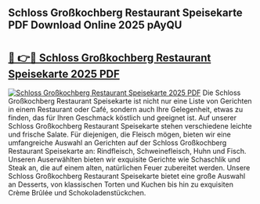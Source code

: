 ## Schloss Großkochberg Restaurant Speisekarte PDF Download Online 2025 pAyQU

# <h2><a href="http://gcb56m0.nevu.top/?p=Schloss+Gro%c3%9fkochberg+Restaurant+Speisekarte">🔗 👉🔴 Schloss Großkochberg Restaurant Speisekarte 2025 PDF</a></h2>

[![Schloss Großkochberg Restaurant Speisekarte 2025 PDF](https://i.imgur.com/dBaPXMq.png)](http://gcb56m0.nevu.top/?p=Schloss+Gro%c3%9fkochberg+Restaurant+Speisekarte)
Die Schloss Großkochberg Restaurant Speisekarte ist nicht nur eine Liste von Gerichten in einem Restaurant oder Café, sondern auch Ihre Gelegenheit, etwas zu finden, das für Ihren Geschmack köstlich und geeignet ist. Auf unserer Schloss Großkochberg Restaurant Speisekarte stehen verschiedene leichte und frische Salate. Für diejenigen, die Fleisch mögen, bieten wir eine umfangreiche Auswahl an Gerichten auf der Schloss Großkochberg Restaurant Speisekarte an: Rindfleisch, Schweinefleisch, Huhn und Fisch. Unseren Auserwählten bieten wir exquisite Gerichte wie Schaschlik und Steak an, die auf einem alten, natürlichen Feuer zubereitet werden. Unsere Schloss Großkochberg Restaurant Speisekarte bietet eine große Auswahl an Desserts, von klassischen Torten und Kuchen bis hin zu exquisiten Crème Brûlée und Schokoladenstückchen.
